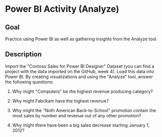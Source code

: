 # Power BI Activity (Analyze)

## Goal

Practice using Power BI as well as gathering insights from the Analyze
tool.

## Description

Import the "Contoso Sales for Power BI Designer" Dataset (you can find a
project with the data imported on the GitHub, week 4). Load this data
into Power BI. By creating visualizations and using the "Analyze" tool,
answer the following questions:

1)  Why might "Computers" be the highest revenue producing category?

2)  Why might Fabrikam have the highest revenue?

3)  Why might the "Noth American Back-to-School" promotion contain the
    most sales by number and revenue out of any other promotion?

4)  Why might there have been a big sales decrease starting January 1,
    2012?
